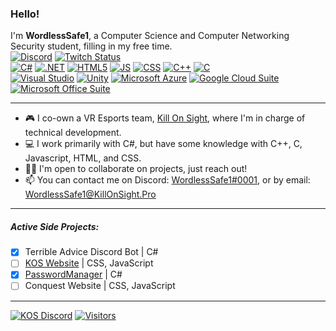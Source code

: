<!--
**WordlessSafe1/WordlessSafe1** is a ✨ _special_ ✨ repository because its `README.md` (this file) appears on your GitHub profile.

Here are some ideas to get you started:

- 🔭 I’m currently working on ...
- 🌱 I’m currently learning ...
- 👯 I’m looking to collaborate on ...
- 🤔 I’m looking for help with ...
- 💬 Ask me about ...
- 📫 How to reach me: ...
- 😄 Pronouns: ...
- ⚡ Fun fact: ...
-->
### Hello!
I'm **WordlessSafe1**, a Computer Science and Computer Networking Security student, filling in my free time.
<br/><!-- Contact Badges -->
[![Discord](https://img.shields.io/badge/Discord-5662F6?&logo=discord&logoColor=white&style=plastic)](https://discordapp.com/users/268500585857155084)
[![Twitch Status](https://img.shields.io/twitch/status/WordlessSafe1?color=6441a5&label=Twitch&logo=twitch&logoColor=white&style=plastic)](http://WordlessSafe1.live)
<br/><!-- Language Badges -->
[![C#](https://img.shields.io/badge/C%23-239120?style=plastic&logo=c-sharp)](#)
[![.NET](https://img.shields.io/badge/.NET-5C2D91?style=plastic&logo=.net)](#)
[![HTML5](https://img.shields.io/badge/HTML-EC712E?style=plastic&logo=html5&logoColor=white)](#)
[![JS](https://img.shields.io/badge/JavaScript-323330?style=plastic&logo=javascript&logoColor=white)](#)
[![CSS](https://img.shields.io/badge/CSS-254BDD?&style=plastic&logo=css3)](#)
[![C++](https://img.shields.io/badge/C%2B%2B-00599C?style=plastic&logo=c%2B%2B)](#)
[![C](https://img.shields.io/badge/C-3B82B9?style=plastic&logo=c)](#)
<br/><!-- Application Badges -->
[![Visual Studio](https://img.shields.io/badge/Visual_Studio-5C2D91?style=plastic&logo=visualstudio)](#)
[![Unity](https://img.shields.io/badge/Unity-100000?style=plastic&logo=unity&logoColor=white)](#)
[![Microsoft Azure](https://img.shields.io/badge/Azure-0089D6?style=plastic&logo=microsoft-azure&logoColor=white)](#)
[![Google Cloud Suite](https://img.shields.io/badge/Google_Suite-4285F4?style=plastic&logo=google-cloud&logoColor=white)](#)
[![Microsoft Office Suite](https://img.shields.io/badge/Office_Suite-D83B01?style=plastic&logo=microsoft-office&logoColor=white)](#)
***
- 🎮 I co-own a VR Esports team, [Kill On Sight](https://KillOnSight.Pro), where I'm in charge of technical development.
- 💻 I work primarily with C#, but have some knowledge with C++, C, Javascript, HTML, and CSS.
- 🤝🏽 I'm open to collaborate on projects, just reach out!
- 📫 You can contact me on Discord: [WordlessSafe1#0001](https://discordapp.com/users/268500585857155084), or by email: [WordlessSafe1@KillOnSight.Pro](mailto:WordlessSafe1@KillOnSight.Pro)
---
##### Active Side Projects:
- [X] Terrible Advice Discord Bot | C#
- [ ] [KOS Website](https://KillOnSight.Pro) | CSS, JavaScript
- [X] [PasswordManager](../../../PasswordManager) | C#
- [ ] Conquest Website | CSS, JavaScript
***
[![KOS Discord](https://img.shields.io/discord/819780873724887040?label=Kill%20On%20Sight%20Community&style=plastic&color=5662F6&logo=discord&logoColor=white)](https://bit.ly/KoSDiscord)
[![Visitors](https://shields-io-visitor-counter.herokuapp.com/badge?page=WordlessSafe1.WordlessSafe1&style=plastic&color=brightgreen)](#)
